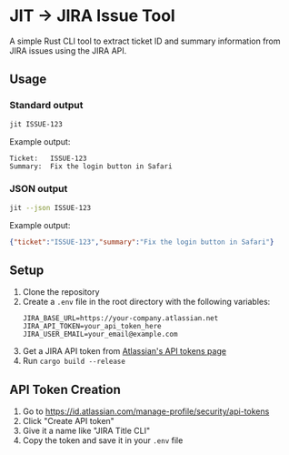 # JIT -> JIRA Issue Tool

A simple Rust CLI tool to extract ticket ID and summary information from JIRA issues using the JIRA API.


## Usage

### Standard output
```bash
jit ISSUE-123
```

Example output:
```
Ticket:   ISSUE-123
Summary:  Fix the login button in Safari
```

### JSON output
```bash
jit --json ISSUE-123
```

Example output:
```json
{"ticket":"ISSUE-123","summary":"Fix the login button in Safari"}
```


## Setup

1. Clone the repository
2. Create a `.env` file in the root directory with the following variables:
   ```
   JIRA_BASE_URL=https://your-company.atlassian.net
   JIRA_API_TOKEN=your_api_token_here
   JIRA_USER_EMAIL=your_email@example.com
   ```
3. Get a JIRA API token from [Atlassian's API tokens page](https://id.atlassian.com/manage-profile/security/api-tokens)
4. Run `cargo build --release`

## API Token Creation

1. Go to https://id.atlassian.com/manage-profile/security/api-tokens
2. Click "Create API token"
3. Give it a name like "JIRA Title CLI"
4. Copy the token and save it in your `.env` file 